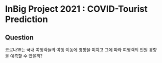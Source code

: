 # InBig Project 2021 : COVID-Tourist Prediction
## Question
코로나19는 국내 여행객들의 여행 이동에 영향을 미치고 그에 따라 여행객의 인원 경향을 예측할 수 있을까?
